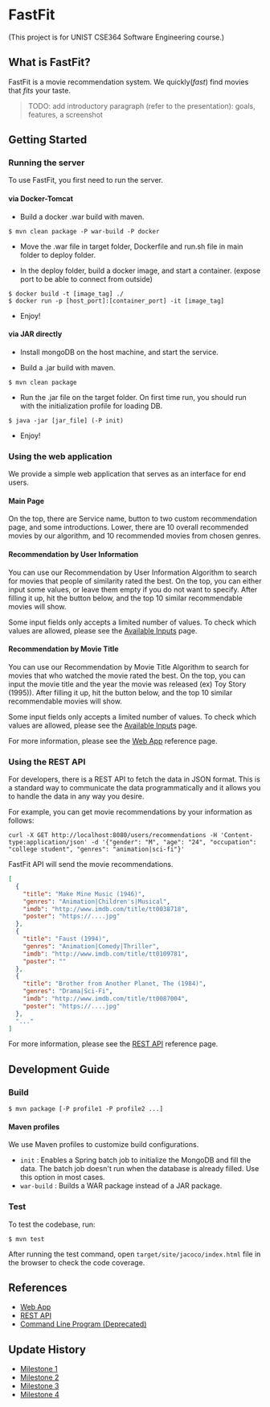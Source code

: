 # FastFit

(This project is for UNIST CSE364 Software Engineering course.)

## What is FastFit?

FastFit is a movie recommendation system. We quickly(*fast*) find movies that *fits* your taste.

> TODO: add introductory paragraph (refer to the presentation): goals, features, a screenshot

## Getting Started

### Running the server

To use FastFit, you first need to run the server.

#### via Docker-Tomcat

- Build a docker .war build with maven.

```
$ mvn clean package -P war-build -P docker
```

- Move the .war file in target folder, Dockerfile and run.sh file in main folder to deploy folder.

- In the deploy folder, build a docker image, and start a container. (expose port to be able to connect from outside)

```
$ docker build -t [image_tag] ./
$ docker run -p [host_port]:[container_port] -it [image_tag]
```

- Enjoy!

#### via JAR directly

- Install mongoDB on the host machine, and start the service.

- Build a .jar build with maven.

```
$ mvn clean package
```

- Run the .jar file on the target folder. On first time run, you should run with the initialization profile for loading DB.

```
$ java -jar [jar_file] (-P init)
```

- Enjoy!

### Using the web application

We provide a simple web application that serves as an interface for end users.

#### Main Page

On the top, there are Service name, button to two custom recommendation page, and some introductions.
Lower, there are 10 overall recommended movies by our algorithm, and 10 recommended movies from chosen genres.

#### Recommendation by User Information

You can use our Recommendation by User Information Algorithm to search for movies that people of similarity rated the best.
On the top, you can either input some values, or leave them empty if you do not want to specify.
After filling it up, hit the button below, and the top 10 similar recommendable movies will show.

Some input fields only accepts a limited number of values. To check which values are allowed, please see the [Available Inputs](/docs/available-inputs.md) page.

#### Recommendation by Movie Title

You can use our Recommendation by Movie Title Algorithm to search for movies that who watched the movie rated the best.
On the top, you can input the movie title and the year the movie was released (ex) Toy Story (1995)).
After filling it up, hit the button below, and the top 10 similar recommendable movies will show.

Some input fields only accepts a limited number of values. To check which values are allowed, please see the [Available Inputs](/docs/available-inputs.md) page.

For more information, please see the [Web App](/docs/web.md) reference page.

### Using the REST API

For developers, there is a REST API to fetch the data in JSON format. This is a standard way to communicate the data programmatically and it allows you to handle the data in any way you desire.

For example, you can get movie recommendations by your information as follows:

```shell
curl -X GET http://localhost:8080/users/recommendations -H 'Content-type:application/json' -d '{"gender": "M", "age": "24",	"occupation": "college student", "genres": "animation|sci-fi"}'
```

FastFit API will send the movie recommendations.

```json
[
  {
    "title": "Make Mine Music (1946)",
    "genres": "Animation|Children's|Musical",
    "imdb": "http://www.imdb.com/title/tt0038718",
    "poster": "https://....jpg"
  },
  {
    "title": "Faust (1994)",
    "genres": "Animation|Comedy|Thriller",
    "imdb": "http://www.imdb.com/title/tt0109781",
    "poster": ""
  },
  {
    "title": "Brother from Another Planet, The (1984)",
    "genres": "Drama|Sci-Fi",
    "imdb": "http://www.imdb.com/title/tt0087004",
    "poster": "https://....jpg"
  },
  "..."
]
```

For more information, please see the [REST API](/docs/api.md) reference page.

## Development Guide

### Build

```
$ mvn package [-P profile1 -P profile2 ...]
```

#### Maven profiles

We use Maven profiles to customize build configurations.

- `init` : Enables a Spring batch job to initialize the MongoDB and fill the data. The batch job doesn't run when the database is already filled. Use this option in most cases.
- `war-build` : Builds a WAR package instead of a JAR package.

### Test

To test the codebase, run:

```
$ mvn test
```

After running the test command, open `target/site/jacoco/index.html` file in the browser to check the code coverage.

## References

- [Web App](/docs/web.md)
- [REST API](/docs/api.md)
- [Command Line Program (Deprecated)](/docs/cli.md)

## Update History

- [Milestone 1](/docs/milestones/milestone1.md)
- [Milestone 2](/docs/milestones/milestone2.md)
- [Milestone 3](/docs/milestones/milestone3.md)
- [Milestone 4](/docs/milestones/milestone4.md)
